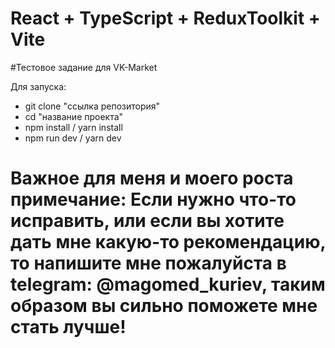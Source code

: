 # React + TypeScript + ReduxToolkit + Vite

#Тестовое задание для VK-Market

Для запуска:
- git clone "ссылка репозитория"
- cd "название проекта"
- npm install / yarn install
- npm run dev / yarn dev

# Важное для меня и моего роста примечание: Если нужно что-то исправить, или если вы хотите дать мне какую-то рекомендацию, то напишите мне пожалуйста в telegram: @magomed_kuriev, таким образом вы сильно поможете мне стать лучше!
